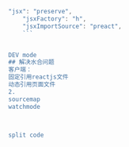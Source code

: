 ```js
"jsx": "preserve",
    "jsxFactory": "h",
    "jsxImportSource": "preact",
    ```


DEV mode
## 解决水合问题
客户端：
固定引用reactjs文件
动态引用页面文件
2. 
sourcemap
watchmode



split code
